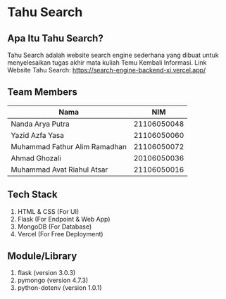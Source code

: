 # Tahu Search

## Apa Itu Tahu Search?

Tahu Search adalah website search engine sederhana yang dibuat untuk menyelesaikan tugas akhir mata kuliah Temu Kembali Informasi.
Link Website Tahu Search: https://search-engine-backend-xi.vercel.app/

## Team Members

| Nama                            | NIM          |
| ------------------------------- | ------------ |
| Nanda Arya Putra                | 21106050048  |
| Yazid Azfa Yasa                 | 21106050060  |
| Muhammad Fathur Alim Ramadhan   | 21106050072  |
| Ahmad Ghozali                   | 20106050036  |
| Muhammad Avat Riahul Atsar      | 21106050016  |

## Tech Stack

1. HTML & CSS (For UI)
2. Flask (For Endpoint & Web App)
3. MongoDB (For Database)
4. Vercel (For Free Deployment)

## Module/Library
1. flask (version 3.0.3)
2. pymongo (version 4.7.3)
3. python-dotenv (version 1.0.1)
